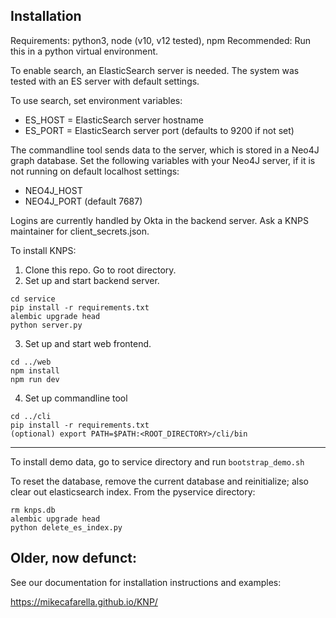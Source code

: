 ## Installation
Requirements: python3, node (v10, v12 tested), npm 
Recommended: Run this in a python virtual environment.

To enable search, an ElasticSearch server is needed. The system was tested with an ES server with default settings.

To use search, set environment variables:
* ES_HOST = ElasticSearch server hostname
* ES_PORT = ElasticSearch server port (defaults to 9200 if not set)

The commandline tool sends data to the server, which is stored in a Neo4J graph database. Set the following variables with your Neo4J server, if it is not running on default localhost settings:

* NEO4J_HOST
* NEO4J_PORT (default 7687)

Logins are currently handled by Okta in the backend server. Ask a KNPS maintainer for client_secrets.json.

To install KNPS:
  
1. Clone this repo. Go to root directory.
2. Set up and start backend server.
  ```
cd service
pip install -r requirements.txt
alembic upgrade head
python server.py
```
3. Set up and start web frontend.
```
cd ../web
npm install
npm run dev
```
4. Set up commandline tool
```
cd ../cli
pip install -r requirements.txt
(optional) export PATH=$PATH:<ROOT_DIRECTORY>/cli/bin
```

---

To install demo data, go to service directory and run `bootstrap_demo.sh`


To reset the database, remove the current database and reinitialize; also clear out elasticsearch index. 
From the pyservice directory:
```
rm knps.db
alembic upgrade head
python delete_es_index.py
```

## Older, now defunct: 

See our documentation for installation instructions and examples:

https://mikecafarella.github.io/KNP/
